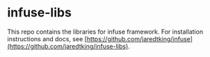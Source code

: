 infuse-libs
===========

This repo contains the libraries for infuse framework. For installation instructions and docs, see [https://github.com/jaredtking/infuse](https://github.com/jaredtking/infuse-libs).
